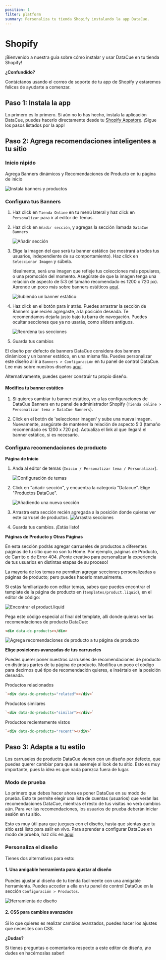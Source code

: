 ```yaml
---
position: 1
filter: platform
summary: Personaliza tu tienda Shopify instalando la app DataCue.
---
```


# Shopify

¡Bienvenido a nuestra guía sobre cómo instalar y usar DataCue en tu tienda Shopify!

**¿Confundido?**

Contáctanos usando el correo de soporte de tu app de Shopify y estaremos felices de ayudarte a comenzar.

## Paso 1: Instala la app

Lo primero es lo primero. Si aún no lo has hecho, instala la aplicación DataCue, puedes hacerlo directamente desde tu [Shopify Appstore](https://apps.shopify.com/datacue). ¡Sigue los pasos listados por la app!

## Paso 2: Agrega recomendaciones inteligentes a tu sitio

### Inicio rápido

Agrega Banners dinámicos y Recomendaciones de Producto en tu página de inicio

![Instala banners y productos](./images/shopify_add_recommendations.gif)

### Configura tus Banners

1. Haz click en `Tienda Online` en tu menú lateral y haz click en `Personalizar` para ir al editor de Temas.

2. Haz click en `Añadir sección`, y agregas la sección llamada `DataCue Banners`

    ![Añadir sección](./images/add_section_banners.png)

3. Elige la imagen del que será tu banner estático (se mostrará a todos tus usuarios, independiente de su comportamiento). Haz click en `Seleccionar Imagen` y súbela. 
    
    Idealmente, será una imagen que refleje tus colecciones más populares, o una promoción del momento. Asegúrate de que la imagen tenga una relación de aspecto de 5:3 (el tamaño recomendado es 1200 x 720 px). Aprende un poco más sobre banners estáticos [aquí](/es/guide/banners.html#banner-estatico-relacion-de-aspecto-5-3).

   ![Subiendo un banner estático](./images/homepage_banners.png)

4. Haz click en el botón para ir atrás. Puedes arrastrar la sección de Banners que recién agregaste, a la posición deseada. Te recomendamos dejarla justo bajo tu barra de navegación. Puedes ocultar secciones que ya no usarás, como sliders antiguos.

    ![Reordena tus secciones](./images/drag_banners_products.gif)

5. Guarda tus cambios

El diseño por defecto de banners DataCue considera dos banners dinámicos y un banner estático, en una misma fila. Puedes personalizar este diseño al ir a `Banners > Configuración` en tu panel de control DataCue. Lee más sobre nuestros diseños [aquí](/es/guide/banners.html#disposicion-de-los-banners). 

Alternativamente, puedes querer construir tu propio diseño.

#### Modifica tu banner estático

1. Si quieres cambiar tu banner estático, ve a las configuraciones de DataCue Banners en tu panel de administrador Shopify (`Tienda online > Personalizar tema > DataCue Banners`).

2. Click en el botón de 'seleccionar imagen' y sube una nueva imagen. Nuevamente, asegúrate de mantener la relación de aspecto 5:3 (tamaño recomendado es 1200 x 720 px). Actualiza el link al que llegará el banner estático, si es necesario. 

### Configura recomendaciones de producto

**Página de Inicio**

1. Anda al editor de temas (`Inicio / Personalizar tema / Personalizar`).

   ![Configuración de temas](./images/customize_theme.png)

2. Click en "añadir sección", y encuentra la categoría "Datacue". Elige "Productos DataCue".

   ![Añadiendo una nueva sección](./images/add_section_products.png)

3. Arrastra esta sección recién agregada a la posición donde quieras ver este carrusel de productos. 
    ![Arrastra secciones](./images/drag_banners_products.gif)

4. Guarda tus cambios. ¡Estás listo!

**Páginas de Producto y Otras Páginas**

En esta sección podrás agregar carruseles de productos a diferentes páginas de tu sitio que no son tu Home. Por ejemplo, páginas de Producto, de Carrito o de Error 404. ¡Ponte creativo para personalizar la experiencia de tus usuarios en distintas etapas de su proceso!

La mayoría de los temas no permiten agregar secciones personalizadas a páginas de producto; pero puedes hacerlo manualmente. 

Si estás familiarizado con editar temas, sabes que puedes encontrar el template de la página de producto en (`templates/product.liquid`), en el editor de código:

![Encontrar el product.liquid](./images/find_template.png)

Pega este código especial al final del template, allí donde quieras ver las recomendaciones de producto DataCue:

```html
<div data-dc-products></div>
```

![Agrega recomendaciones de producto a tu página de producto](./images/shopify_add_code_product_page.gif)


**Elige posiciones avanzadas de tus carruseles**

Puedes querer poner nuestros carruseles de recomendaciones de producto en distintas partes de tu página de producto. Modifica un poco el código para decirnos qué tipo de recomendación quieres, e insértalo en la posición deseada. 

Productos relacionados

```html
`<div data-dc-products="related"></div>`
```

Productos similares

```html
`<div data-dc-products="similar"></div>`
```

Productos recientemente vistos

```html
`<div data-dc-products="recent"></div>`
```

## Paso 3: Adapta a tu estilo

Los carruseles de producto DataCue vienen con un diseño por defecto, que puedes querer cambiar para que se asemeje al look de tu sitio. Esto es muy importante, pues la idea es que nada parezca fuera de lugar.

### Modo de prueba

Lo primero que debes hacer ahora es poner DataCue en su modo de prueba. Esto te permite elegir una lista de cuentas (usuarios) que verán las recomendaciones DataCue, mientras el resto de tus visitas no verá cambios aún. Para ver las recomendaciones, los usuarios de prueba deberán iniciar sesión en tu sitio.

Esto es muy útil para que juegues con el diseño, hasta que sientas que tu sitio está listo para salir en vivo. Para aprender a configurar DataCue en modo de prueba, haz clic en [aquí](/es/install/testmode.html#establecer-datacue-en-modo-de-prueba)

### Personaliza el diseño

Tienes dos alternativas para esto:

#### 1. Una amigable herramienta para ajustar al diseño

Puedes ajustar al diseño de tu tienda facilmente con una amigable herramienta. Puedes acceder a ella en tu panel de control DataCue en la sección `Configuración > Productos`.

![Herramienta de diseño](./images/design-editor.png)

#### 2. CSS para cambios avanzados

Si lo que quieres es realizar cambios avanzados, puedes hacer los ajustes que necesites con CSS.

**¿Dudas?**

Si tienes preguntas o comentarios respecto a este editor de diseño, ¡no dudes en hacérnoslas saber!